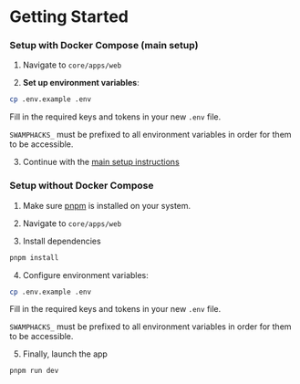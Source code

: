 # Getting Started

### Setup with Docker Compose (main setup)
1. Navigate to `core/apps/web`

2. **Set up environment variables**:
``` bash
cp .env.example .env
```

Fill in the required keys and tokens in your new `.env` file.

`SWAMPHACKS_` must be prefixed to all environment variables in order for them to be accessible.

3. Continue with the [main setup instructions](../getting-started.md)

### Setup without Docker Compose

1. Make sure [pnpm](https://pnpm.io/) is installed on your system.

2. Navigate to `core/apps/web`

3. Install dependencies

```bash
pnpm install
```

4. Configure environment variables:

```bash
cp .env.example .env
```

Fill in the required keys and tokens in your new `.env` file.

`SWAMPHACKS_` must be prefixed to all environment variables in order for them to be accessible.

5. Finally, launch the app

```bash
pnpm run dev
```
